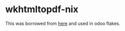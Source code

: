 # wkhtmltopdf-nix
This was borrowed from [here](https://github.com/novacode-nl/nix-odoo/blob/main/odoo-16/wkhtmltopdf.nix)
and used in odoo flakes.
